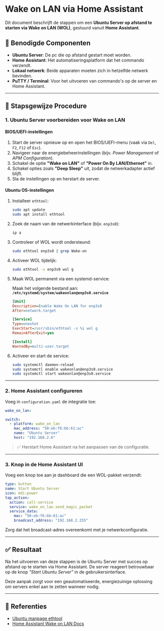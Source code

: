 # Wake on LAN via Home Assistant

Dit document beschrijft de stappen om een **Ubuntu Server op afstand te starten via Wake on LAN (WOL)**, gestuurd vanuit **Home Assistant**.

## 🔧 Benodigde Componenten

- **Ubuntu Server**: De pc die op afstand gestart moet worden.
- **Home Assistant**: Het automatiseringsplatform dat het commando verzendt.
- **Lokaal netwerk**: Beide apparaten moeten zich in hetzelfde netwerk bevinden.
- **PuTTY / Terminal**: Voor het uitvoeren van commando's op de server en Home Assistant.

---

## 📝 Stapsgewijze Procedure

### 1. Ubuntu Server voorbereiden voor Wake on LAN

#### BIOS/UEFI-instellingen

1. Start de server opnieuw op en open het BIOS/UEFI-menu (vaak via `Del`, `F2`, `F12` of `Esc`).
2. Navigeer naar de energiebeheerinstellingen (bijv. *Power Management* of *APM Configuration*).
3. Schakel de optie **"Wake on LAN"** of **"Power On By LAN/Ethernet"** in.
4. Schakel opties zoals **"Deep Sleep"** uit, zodat de netwerkadapter actief blijft.
5. Sla de instellingen op en herstart de server.

#### Ubuntu OS-instellingen

1. Installeer `ethtool`:

   ```bash
   sudo apt update
   sudo apt install ethtool
   ```

2. Zoek de naam van de netwerkinterface (bijv. `enp3s0`):

   ```bash
   ip a
   ```

3. Controleer of WOL wordt ondersteund:

   ```bash
   sudo ethtool enp3s0 | grep Wake-on
   ```

4. Activeer WOL tijdelijk:

   ```bash
   sudo ethtool -s enp3s0 wol g
   ```

5. Maak WOL permanent via een systemd-service:

   Maak het volgende bestand aan:  
   **`/etc/systemd/system/wakeonlan@enp3s0.service`**

   ```ini
   [Unit]
   Description=Enable Wake On LAN for enp3s0
   After=network.target

   [Service]
   Type=oneshot
   ExecStart=/usr/sbin/ethtool -s %i wol g
   RemainAfterExit=yes

   [Install]
   WantedBy=multi-user.target
   ```

6. Activeer en start de service:

   ```bash
   sudo systemctl daemon-reload
   sudo systemctl enable wakeonlan@enp3s0.service
   sudo systemctl start wakeonlan@enp3s0.service
   ```

---

### 2. Home Assistant configureren

Voeg in `configuration.yaml` de integratie toe:

```yaml
wake_on_lan:

switch:
  - platform: wake_on_lan
    mac_address: "50:eb:f6:bb:61:ac"
    name: "Ubuntu Server"
    host: "192.168.2.6"
```

> ✅ Herstart Home Assistant na het aanpassen van de configuratie.

---

### 3. Knop in de Home Assistant UI

Voeg een knop toe aan je dashboard die een WOL-pakket verzendt:

```yaml
type: button
name: Start Ubuntu Server
icon: mdi:power
tap_action:
  action: call-service
  service: wake_on_lan.send_magic_packet
  service_data:
    mac: "50:eb:f6:bb:61:ac"
    broadcast_address: "192.168.2.255"
```

Zorg dat het broadcast-adres overeenkomt met je netwerkconfiguratie.

---

## ✅ Resultaat

Na het uitvoeren van deze stappen is de Ubuntu Server met succes op afstand op te starten via Home Assistant. De server reageert betrouwbaar op de knop *"Start Ubuntu Server"* in de gebruikersinterface.

Deze aanpak zorgt voor een geautomatiseerde, energiezuinige oplossing om servers enkel aan te zetten wanneer nodig.

---

## 📎 Referenties

- [Ubuntu manpage ethtool](https://manpages.ubuntu.com/manpages/jammy/en/man8/ethtool.8.html)
- [Home Assistant Wake on LAN Docs](https://www.home-assistant.io/integrations/wake_on_lan/)
